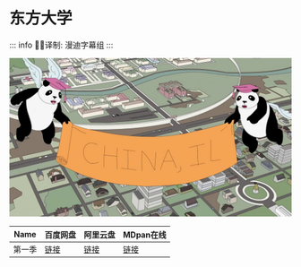 # 东方大学

::: info
✍🏻译制: 漫迪字幕组
:::

![China,_IL.jpg](China_IL.jpg)

| Name | 百度网盘 | 阿里云盘 | MDpan在线 |
| --- | --- | --- | --- |
| 第一季 |[链接](https://pan.baidu.com/s/1YebQ17vIhz8eImnNhHv_CQ?pwd=r85z) |[链接](https://www.alipan.com/s/nVyYea1hE4J) |[链接](https://pan.mdsub.top/zh-CN/%E4%B8%9C%E6%96%B9%E5%A4%A7%E5%AD%A6/S1/) |